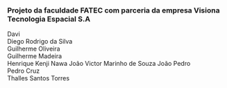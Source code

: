 
### Projeto da faculdade FATEC com parceria da empresa Visiona Tecnologia Espacial S.A

Davi  
Diego Rodrigo da Silva  
Guilherme Oliveira  
Guilherme Madeira  
Henrique Kenji Nawa
João Victor Marinho de Souza
João Pedro  
Pedro Cruz  
Thalles Santos Torres
